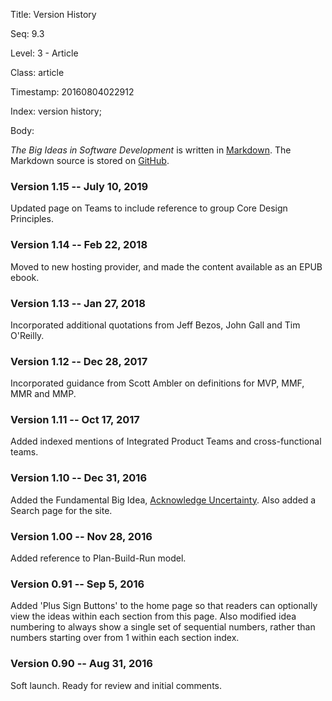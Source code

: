 Title:  Version History

Seq:    9.3

Level:  3 - Article

Class:  article

Timestamp: 20160804022912

Index:  version history; 

Body:

<cite>The Big Ideas in Software Development</cite> is written in <a href="https://daringfireball.net/projects/markdown/" class="reflink" target="ref">Markdown</a>. The Markdown source is stored on <a href="https://github.com/hbowie/softdevbigideas" class="reflink" target="ref">GitHub</a>.

### Version 1.15 -- July 10, 2019

Updated page on Teams to include reference to group Core Design Principles. 

### Version 1.14 -- Feb 22, 2018

Moved to new hosting provider, and made the content available as an EPUB ebook. 

### Version 1.13 -- Jan 27, 2018

Incorporated additional quotations from Jeff Bezos, John Gall and Tim O'Reilly.  

### Version 1.12 -- Dec 28, 2017

Incorporated guidance from Scott Ambler on definitions for MVP, MMF, MMR and MMP. 

### Version 1.11 -- Oct 17, 2017

Added indexed mentions of Integrated Product Teams and cross-functional teams. 

### Version 1.10 -- Dec 31, 2016

Added the Fundamental Big Idea, [Acknowledge Uncertainty](acknowledge-uncertainty.html). Also added a Search page for the site. 

### Version 1.00 -- Nov 28, 2016

Added reference to Plan-Build-Run model. 

### Version 0.91 -- Sep 5, 2016

Added 'Plus Sign Buttons' to the home page so that readers can optionally view the ideas within each section from this page. Also modified idea numbering to always show a single set of sequential numbers, rather than numbers starting over from 1 within each section index.

### Version 0.90 -- Aug 31, 2016

Soft launch. Ready for review and initial comments.
